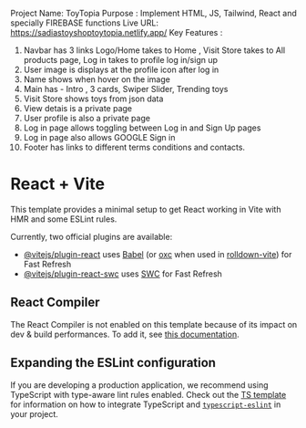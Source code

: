 Project Name: ToyTopia
Purpose : Implement HTML, JS, Tailwind, React and specially FIREBASE functions
Live URL: https://sadiastoyshoptoytopia.netlify.app/
Key Features :
1. Navbar has 3 links Logo/Home takes to Home , Visit Store takes to All products page, Log in takes to profile log in/sign up
2. User image is displays at the profile icon after log in
3. Name shows when hover on the image
4. Main has - Intro , 3 cards, Swiper Slider, Trending toys
5. Visit Store shows toys from json data
6. View detais is a private page
7. User profile is also a private page
8. Log in page allows toggling between Log in and Sign Up pages
9. Log in page also allows GOOGLE Sign in 
10. Footer has links to different terms conditions and contacts. 






























# React + Vite

This template provides a minimal setup to get React working in Vite with HMR and some ESLint rules.

Currently, two official plugins are available:

- [@vitejs/plugin-react](https://github.com/vitejs/vite-plugin-react/blob/main/packages/plugin-react) uses [Babel](https://babeljs.io/) (or [oxc](https://oxc.rs) when used in [rolldown-vite](https://vite.dev/guide/rolldown)) for Fast Refresh
- [@vitejs/plugin-react-swc](https://github.com/vitejs/vite-plugin-react/blob/main/packages/plugin-react-swc) uses [SWC](https://swc.rs/) for Fast Refresh

## React Compiler

The React Compiler is not enabled on this template because of its impact on dev & build performances. To add it, see [this documentation](https://react.dev/learn/react-compiler/installation).

## Expanding the ESLint configuration

If you are developing a production application, we recommend using TypeScript with type-aware lint rules enabled. Check out the [TS template](https://github.com/vitejs/vite/tree/main/packages/create-vite/template-react-ts) for information on how to integrate TypeScript and [`typescript-eslint`](https://typescript-eslint.io) in your project.
